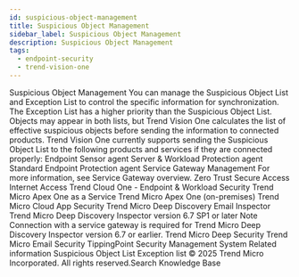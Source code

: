 ```yaml
---
id: suspicious-object-management
title: Suspicious Object Management
sidebar_label: Suspicious Object Management
description: Suspicious Object Management
tags:
  - endpoint-security
  - trend-vision-one
---
```


 Suspicious Object Management You can manage the Suspicious Object List and Exception List to control the specific information for synchronization. The Exception List has a higher priority than the Suspicious Object List. Objects may appear in both lists, but Trend Vision One calculates the list of effective suspicious objects before sending the information to connected products. Trend Vision One currently supports sending the Suspicious Object List to the following products and services if they are connected properly: Endpoint Sensor agent Server & Workload Protection agent Standard Endpoint Protection agent Service Gateway Management For more information, see Service Gateway overview. Zero Trust Secure Access Internet Access Trend Cloud One - Endpoint & Workload Security Trend Micro Apex One as a Service Trend Micro Apex One (on-premises) Trend Micro Cloud App Security Trend Micro Deep Discovery Email Inspector Trend Micro Deep Discovery Inspector version 6.7 SP1 or later Note Connection with a service gateway is required for Trend Micro Deep Discovery Inspector version 6.7 or earlier. Trend Micro Deep Security Trend Micro Email Security TippingPoint Security Management System Related information Suspicious Object List Exception list © 2025 Trend Micro Incorporated. All rights reserved.Search Knowledge Base